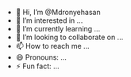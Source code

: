 - 👋 Hi, I’m @Mdronyehasan
- 👀 I’m interested in ...
- 🌱 I’m currently learning ...
- 💞️ I’m looking to collaborate on ...
- 📫 How to reach me ...
- 😄 Pronouns: ...
- ⚡ Fun fact: ...

<!---
Mdronyehasan/Mdronyehasan is a ✨ special ✨ repository because its `README.md` (this file) appears on your GitHub profile.
You can click the Preview link to take a look at your changes.
--->
